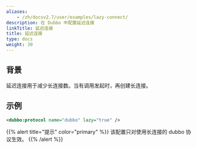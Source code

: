 ```yaml
---
aliases:
    - /zh/docsv2.7/user/examples/lazy-connect/
description: 在 Dubbo 中配置延迟连接
linkTitle: 延迟连接
title: 延迟连接
type: docs
weight: 30
---
```



## 背景
延迟连接用于减少长连接数。当有调用发起时，再创建长连接。

## 示例
```xml
<dubbo:protocol name="dubbo" lazy="true" />
```

{{% alert title="提示" color="primary" %}}
该配置只对使用长连接的 dubbo 协议生效。
{{% /alert %}}